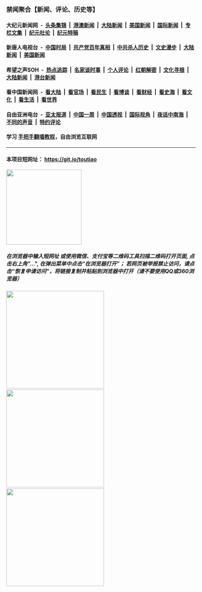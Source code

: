 ### 禁闻聚合【新闻、评论、历史等】

#### 大纪元新闻网 &nbsp;-&nbsp; [头条集锦](indexes/E头条集锦.md?t=02130002) &nbsp;|&nbsp; [港澳新闻](indexes/E港澳新闻.md?t=02130002)  &nbsp;|&nbsp; [大陆新闻](indexes/E大陆新闻.md?t=02130002) &nbsp;|&nbsp; [美国新闻](indexes/E美国新闻.md?t=02130002) &nbsp;|&nbsp; [国际新闻](indexes/E国际新闻.md?t=02130002) &nbsp;|&nbsp; [专栏文集](indexes/E专栏文集.md?t=02130002) &nbsp;|&nbsp; [纪元社论](indexes/E纪元社论.md?t=02130002) &nbsp;|&nbsp; [纪元特稿](indexes/E纪元特稿.md?t=02130002) 

#### 新唐人电视台 &nbsp;-&nbsp; [中国时局](indexes/N中国时局.md?t=02130002) &nbsp;|&nbsp; [共产党百年真相](indexes/N共产党百年真相.md?t=02130002) &nbsp;|&nbsp; [中共杀人历史](indexes/N中共杀人历史.md?t=02130002) &nbsp;|&nbsp; [文史漫步](indexes/N文史漫步.md?t=02130002) &nbsp;|&nbsp; [大陆新闻](indexes/N大陆新闻.md?t=02130002) &nbsp;|&nbsp; [美国新闻](indexes/N美国新闻.md?t=02130002)

#### 希望之声SOH &nbsp;-&nbsp; [热点追踪](indexes/H热点追踪.md?t=02130002) &nbsp;|&nbsp; [名家谈时事](indexes/H名家谈时事.md?t=02130002) &nbsp;|&nbsp; [个人评论](indexes/H个人评论.md?t=02130002)  &nbsp;|&nbsp; [红朝解密](indexes/H红朝解密.md?t=02130002) &nbsp;|&nbsp; [文化寻根](indexes/H文化寻根.md?t=02130002) &nbsp;|&nbsp; [大陆新闻](indexes/H大陆新闻.md?t=02130002) &nbsp;|&nbsp; [港台新闻](indexes/H港台新闻.md?t=02130002)

#### 看中国新闻网 &nbsp;-&nbsp; [看大陆](indexes/S看大陆.md?t=02130002) &nbsp;|&nbsp; [看官场](indexes/S看官场.md?t=02130002) &nbsp;|&nbsp; [看民生](indexes/S看民生.md?t=02130002)  &nbsp;|&nbsp; [看博谈](indexes/S看博谈.md?t=02130002) &nbsp;|&nbsp; [看财经](indexes/S看财经.md?t=02130002) &nbsp;|&nbsp; [看史海](indexes/S看史海.md?t=02130002) &nbsp;|&nbsp; [看文化](indexes/S看文化.md?t=02130002) &nbsp;|&nbsp; [看生活](indexes/S看生活.md?t=02130002) &nbsp;|&nbsp; [看世界](indexes/S看世界.md?t=02130002)

#### 自由亚洲电台 &nbsp;-&nbsp; [亚太报道](indexes/R亚太报道.md?t=02130002) &nbsp;|&nbsp; [中国一周](indexes/R中国一周.md?t=02130002) &nbsp;|&nbsp; [中国透视](indexes/R中国透视.md?t=02130002)  &nbsp;|&nbsp; [国际视角](indexes/R国际视角.md?t=02130002) &nbsp;|&nbsp; [夜话中南海](indexes/R夜话中南海.md?t=02130002) &nbsp;|&nbsp; [不同的声音](indexes/R不同的声音.md?t=02130002) &nbsp;|&nbsp; [特约评论](indexes/R特约评论.md?t=02130002)

#### 学习 [手把手翻墙教程](https://github.com/gfw-breaker/guides/wiki)，自由浏览互联网

----

#### 本项目短网址： https://git.io/toutiao
<img src="https://raw.githubusercontent.com/gfw-breaker/banned-news/master/scripts/img/qr.png" width="200px"/>  

##### 在浏览器中输入短网址 或使用微信、支付宝等二维码工具扫描二维码打开页面, 点击右上角"...", 在弹出菜单中点击“在浏览器打开”； 若网页被举报禁止访问，请点击“恢复申请访问”，将链接复制并粘贴到浏览器中打开（请不要使用QQ或360浏览器）

<img src="https://raw.githubusercontent.com/gfw-breaker/banned-news/master/scripts/img/1.png" width="260px"/> &nbsp; <img src="https://raw.githubusercontent.com/gfw-breaker/banned-news/master/scripts/img/2.png" width="260px"/> &nbsp; <img src="https://raw.githubusercontent.com/gfw-breaker/banned-news/master/scripts/img/3.png" width="260px"/>
